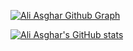 [![Ali Asghar Github Graph](https://github-readme-activity-graph.vercel.app/graph?username=SAAS171)](https://github.com/SAAS171/github-readme-activity-graph)

[![Ali Asghar's GitHub stats](https://github-readme-stats.vercel.app/api?username=SAAS171)](https://github.com/SAAS171/github-readme-stats)